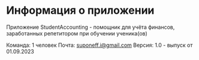 # Информация о приложении

Приложение StudentAccounting - помощник для учёта финансов, заработанных репетитором при обучении ученика(ов)

Команда: 1 человек
Почта: suponeff.i@gmail.com
Версия: 1.0 - выпуск от 01.09.2023